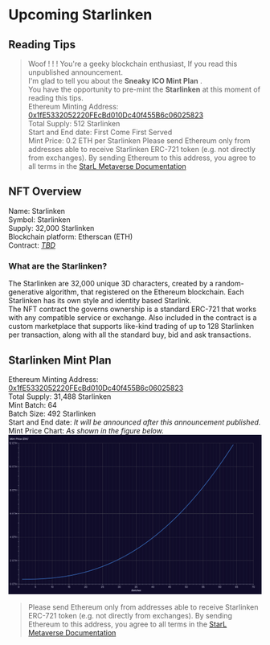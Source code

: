 # Upcoming Starlinken

## Reading Tips

> Woof ! ! ! You're a geeky blockchain enthusiast, If you read this unpublished announcement.  
I'm glad to tell you about the __Sneaky ICO Mint Plan__ .  
You have the opportunity to pre-mint the __Starlinken__ at this moment of reading this tips.  
Ethereum Minting Address: [0x1fE5332052220FEcBd010Dc40f455B6c06025823](https://etherscan.io/address/0x1fE5332052220FEcBd010Dc40f455B6c06025823)  
Total Supply: 512 Starlinken  
Start and End date: First Come First Served    
Mint Price: 0.2 ETH per Starlinken 
> Please send Ethereum only from addresses able to receive Starlinken ERC-721 token (e.g. not directly from exchanges). By sending Ethereum to this address, you agree to all terms in the [StarL Metaverse Documentation](https://starl-metaverse-team.gitbook.io/starl-metaverse-documentation/)
## NFT Overview

Name: Starlinken  
Symbol: Starlinken  
Supply: 32,000 Starlinken   
Blockchain platform: Etherscan (ETH)  
Contract: [_TBD_](#)  
  

### What are the Starlinken?
The Starlinken are 32,000 unique 3D characters, created by a random-generative algorithm, that registered on the Ethereum blockchain. Each Starlinken has its own style and identity based Starlink.  
The NFT contract the governs ownership is a standard ERC-721 that works with any compatible service or exchange. Also included in the contract is a custom marketplace that supports like-kind trading of up to 128 Starlinken per transaction, along with all the standard buy, bid and ask transactions.


## Starlinken Mint Plan

Ethereum Minting Address: [0x1fE5332052220FEcBd010Dc40f455B6c06025823](https://etherscan.io/address/0x1fE5332052220FEcBd010Dc40f455B6c06025823)  
Total Supply: 31,488 Starlinken  
Mint Batch: 64  
Batch Size: 492 Starlinken   
Start and End date: _It will be announced after this announcement published._  
Mint Price Chart: _As shown in the figure below._
![Linear Scale of Starlinken Minting Price](img/charts.png) 

> Please send Ethereum only from addresses able to receive Starlinken ERC-721 token (e.g. not directly from exchanges). By sending Ethereum to this address, you agree to all terms in the [StarL Metaverse Documentation](https://starl-metaverse-team.gitbook.io/starl-metaverse-documentation/)
